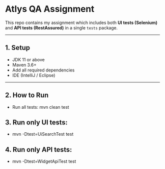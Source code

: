 # Atlys QA Assignment

This repo contains my assignment which includes both **UI tests (Selenium)** and **API tests (RestAssured)** in a single `tests` package.

---

## 1. Setup
- JDK 11 or above  
- Maven 3.6+  
- Add all required dependencies
- IDE (IntelliJ / Eclipse)  
---

## 2. How to Run

- Run all tests:
mvn clean test

## 3. Run only UI tests:
- mvn -Dtest=UiSearchTest test

## 4. Run only API tests:
- mvn -Dtest=WidgetApiTest test

